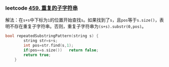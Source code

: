 ### leetcode [459. 重复的子字符串](https://leetcode-cn.com/problems/repeated-substring-pattern/)

解法：在`s+s`中下标为`1`的位置开始查找`s`。如果找到了`s`，且`pos`等于`s.size()`，表明不存在重复子字符串。否则，重复子字符串为`(s+s).substr(0,pos)`。

```cpp
bool repeatedSubstringPattern(string s) {
        string str=s+s;
        int pos=str.find(s,1);
        if(pos==s.size())   return false;
        return true;
    }
```

